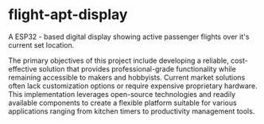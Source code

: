 # flight-apt-display
A ESP32 - based digital display showing active passenger flights over it's current set location.

The primary objectives of this project include developing a reliable, cost-effective solution that provides professional-grade functionality while remaining accessible to makers and hobbyists. Current market solutions often lack customization options or require expensive proprietary hardware. This implementation leverages open-source technologies and readily available components to create a flexible platform suitable for various applications ranging from kitchen timers to productivity management tools.

